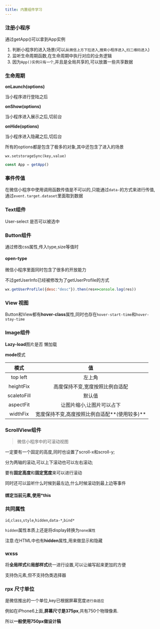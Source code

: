 ```yaml
---
title: 内置组件学习
---
```


### 注册小程序

通过getApp()可以拿到App实例

1. 判断小程序的进入场景(可以从`微信上方下拉进入`,`搜索小程序进入`,`扫二维码进入`)
2. 监听生命周期函数,在生命周期中执行对应的业务逻辑
3. 因为`App()实例只有一个`,并且是全局共享的,可以放置一些共享数据

### 生命周期

**onLaunch(options)**

当小程序进行登陆之后

**onShow(options)**

当小程序进入展示之后,切前台

**onHide(options)**

当小程序进入隐藏之后,切后台

所有的options都是包含了极多的对象,其中还包含了进入的场景

`wx.setstorageSync(key,value)`

```js
const App = getApp()
```

### 事件传值

在微信小程序中使用调用函数传值是不可以的,只能通过`data-`的方式来进行传值,通过`event.target.dataset`里面取到数据

### Text组件

User-select 是否可以被选中

### Button组件

通过修改css属性,传入type,size等值时

#### open-type

微信小程序里面同时包含了很多的开放能力

不过getUserInfo已经被修改为了getUserProfile的方式

```js
wx.getUserProfile({desc:"desc"}).then(res=>console.log(res))
```

### View 视图

Button和View都有**hover-class**属性,同时也存在`hover-start-time`和`hover-stay-time`

### Image组件

**Lazy-load**图片是否 懒加载

**mode**模式

|    模式     |                      值                       |
| :---------: | :-------------------------------------------: |
|  top left   |                    左上角                     |
|  heightFix  |        高度保持不变,宽度按照比例自适配        |
| scaletoFill |                    默认值                     |
|  aspectFit  |           让图片缩小,让图片可以占下           |
|  widthFix   | 宽度保持不变,高度按照比例自适配**(使用较多)** |

### ScrollView组件

>  微信小程序中的可滚动视图

一定要有一个固定的高度,同时也设置了scroll-x和scroll-y;

分为两轴的滚动,可以上下滚动也可以左右滚动;

要有**固定高度**和**固定宽度**来可以进行滚动

同时还可以监听什么时候到最左边,什么时候滚动到最上边等事件

#### 绑定当前元素,使用*this

### 共同属性

`id`,`class`,`style`,`hidden`,`data-*`,`bind*`

`hidden`属性本质上还是将display转换为`none属性`

注意:在HTML中也有**hidden**属性,用来做显示和隐藏

### wxss

将**全局样式**和**局部样式**统一进行设置,可以让编写起来更加的方便

支持伪元素,但不支持伪类选择器

### rpx  尺寸单位

是微信推出的一个单位,key已根据屏幕宽度`进行自适应`

例如在iPhone6上面,**屏幕尺寸是375px**,共有750个物理像素.

所以**一般使用750px做设计稿**

